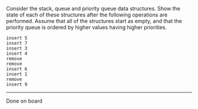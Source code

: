 Consider the stack, queue and priority queue data structures. Show the state of each of these structures after the following operations are performed. Assume that all of the structures start as empty, and that the priority queue is ordered by higher values having higher priorities.

    insert 5
    insert 7
    insert 3
    insert 4
    remove
    remove
    insert 6
    insert 1
    remove
    insert 9

---
Done on board
